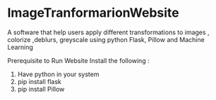 # ImageTranformarionWebsite
A software that help users apply different transformations to images , colorize ,deblurs, greyscale using python Flask, Pillow and Machine Learning

Prerequisite to Run Website
Install the following :
1) Have python in your system
2) pip install flask
3) pip install Pillow
